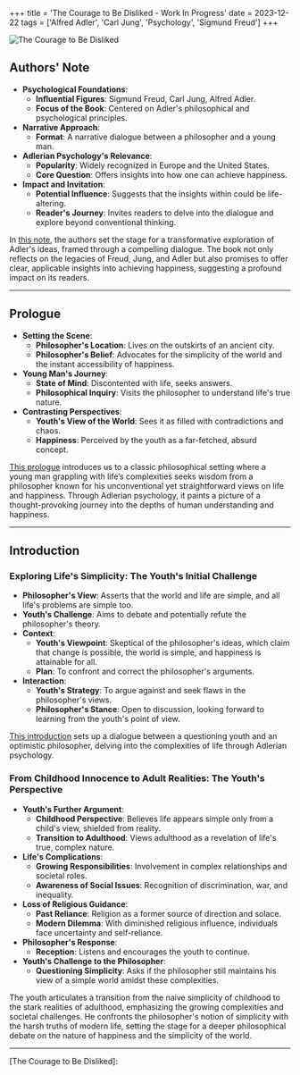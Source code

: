 +++
title = 'The Courage to Be Disliked - Work In Progress'
date = 2023-12-22
tags = ['Alfred Adler', 'Carl Jung', 'Psychology', 'Sigmund Freud']
+++

![The Courage to Be Disliked](https://github.com/gaviral/avi/blob/main/static/images/the_courage_to_be_disliked.jpg?raw=true)

## Authors' Note

<!-- Sigmund Freud, Carl Jung, and Alfred Adler are all giants in the world of psychology. This book is a distillation of Adler’s philosophical and psychological ideas and teachings, taking the form of a narrative dialogue between a philosopher and a young man.
Adlerian psychology enjoys a broad base of support in Europe and the United States, and presents simple and straightforward answers to the philosophical question: How can one be happy? Adlerian psychology might hold the key. Reading this book could change your life. Now, let us accompany the young man and venture beyond the “door.” -->

- **Psychological Foundations**:
    - **Influential Figures**: Sigmund Freud, Carl Jung, Alfred Adler.
    - **Focus of the Book**: Centered on Adler's philosophical and psychological principles.
- **Narrative Approach**:
    - **Format**: A narrative dialogue between a philosopher and a young man.
- **Adlerian Psychology's Relevance**:
    - **Popularity**: Widely recognized in Europe and the United States.
    - **Core Question**: Offers insights into how one can achieve happiness.
- **Impact and Invitation**:
    - **Potential Influence**: Suggests that the insights within could be life-altering.
    - **Reader's Journey**: Invites readers to delve into the dialogue and explore beyond conventional thinking.

In [this note], the authors set the stage for a transformative exploration of Adler's ideas, framed through a compelling dialogue. The book not only reflects on the legacies of Freud, Jung, and Adler but also promises to offer clear, applicable insights into achieving happiness, suggesting a profound impact on its readers.

---

## Prologue

<!-- On the outskirts of the thousand-year-old city lived a philosopher who taught that the world was simple and that happiness was within the reach of every man, instantly. A young man who was dissatisfied with life went to visit this philosopher to get to the heart of the matter. This youth found the world a chaotic mass of contradictions and, in his anxious eyes, any notion of happiness was completely absurd. -->

- **Setting the Scene**:
    - **Philosopher's Location**: Lives on the outskirts of an ancient city.
    - **Philosopher's Belief**: Advocates for the simplicity of the world and the instant accessibility of happiness.
- **Young Man's Journey**:
    - **State of Mind**: Discontented with life, seeks answers.
    - **Philosophical Inquiry**: Visits the philosopher to understand life's true nature.
- **Contrasting Perspectives**:
    - **Youth's View of the World**: Sees it as filled with contradictions and chaos.
    - **Happiness**: Perceived by the youth as a far-fetched, absurd concept.

[This prologue] introduces us to a classic philosophical setting where a young man grappling with life’s complexities seeks wisdom from a philosopher known for his unconventional yet straightforward views on life and happiness. Through Adlerian psychology, it paints a picture of a thought-provoking journey into the depths of human understanding and happiness.

---

## Introduction

### Exploring Life's Simplicity: The Youth's Initial Challenge

<!--
YOUTH: I want to ask you once again; you do believe that the world is, in all ways, a simple place?
PHILOSOPHER: Yes, this world is astonishingly simple and life itself is, too. YOUTH: So, is this your idealistic argument or is it a workable theory? What I
mean is, are you saying that any issues you or I face in life are simple too?
PHILOSOPHER: Yes, of course.
YOUTH: Alright then, but let me explain why I have come to visit you today. Firstly, I want to debate this with you until I am satisfied, and then, if possible, I want to get you to retract this theory.
PHILOSOPHER: Ha-ha.
YOUTH: Because I have heard all about your reputation. The word is that there is an eccentric philosopher living here whose teachings and arguments are hard to ignore, namely, that people can change, that the world is simple and that everyone can be happy. That is the sort of thing I have heard, but I and that view totally unacceptable, so I wanted to confirm things for myself. If I nd anything you say completely off, I will point it out and then correct you . . . But will you find that annoying?
PHILOSOPHER: No, I would welcome the opportunity. I have been hoping to hear from a young person just like you and to learn as much as possible from what you can tell me.
-->

- **Philosopher's View**: Asserts that the world and life are simple, and all life's problems are simple too.
- **Youth's Challenge**: Aims to debate and potentially refute the philosopher's theory.
- **Context**:
    - **Youth's Viewpoint**: Skeptical of the philosopher's ideas, which claim that change is possible, the world is simple, and happiness is attainable for all.
    - **Plan**: To confront and correct the philosopher's arguments.
- **Interaction**:
    - **Youth's Strategy**: To argue against and seek flaws in the philosopher's views.
    - **Philosopher's Stance**: Open to discussion, looking forward to learning from the youth's point of view.

[This introduction] sets up a dialogue between a questioning youth and an optimistic philosopher, delving into the complexities of life through Adlerian psychology.

### From Childhood Innocence to Adult Realities: The Youth's Perspective

<!-- 
YOUTH: Thanks. I do not intend to dismiss you out of hand. I will take your views into consideration and then look at the possibilities that present themselves. ‘The world is simple and life is simple, too’—if there is anything in this thesis that might contain truth, it would be life from a child’s point of view. Children do not have any obvious duties, like paying taxes or going to work. They are protected by their parents and society, and can spend days free from care. They can imagine a future that goes on forever and do whatever they want. They don’t have to see grim reality—they are blindfolded. So, to them the world must have a simple form. However, as a child matures to adulthood the world reveals its true nature. Very shortly, the child will know how things really are and what he is really allowed to do. His opinion will alter and all he will see is impossibility. His romantic view will end and be replaced by cruel realism.
PHILOSOPHER: I see. That is an interesting view.
YOUTH: That’s not all. Once grown up, the child will get entangled in all kinds of complicated relationships with people and have all kinds of responsibilities thrust upon him. That is how life will be, both at work and at home, and in any role he assumes in public life. It goes without saying that he will become aware of the various issues in society that he couldn’t understand as a child, including discrimination, war, and inequality, and he will not be able to ignore them. Am I wrong?
PHILOSOPHER: It sounds fine to me. Please continue.
YOUTH: Well, if we were still living at a time when religion held sway, salvation might be an option because the teachings of the divine were everything to us. All we had to do was obey them and consequently have little to think about. But religion has lost its power and now there is no real belief in God. With nothing to rely on, everyone is filled with anxiety and doubt. Everyone is living for themselves. That is how society is today, so please tell me—given these realities and in the light of what I have said—can you still say the world is simple?
 -->

- **Youth's Further Argument**:
    - **Childhood Perspective**: Believes life appears simple only from a child's view, shielded from reality.
    - **Transition to Adulthood**: Views adulthood as a revelation of life's true, complex nature.
- **Life's Complications**:
    - **Growing Responsibilities**: Involvement in complex relationships and societal roles.
    - **Awareness of Social Issues**: Recognition of discrimination, war, and inequality.
- **Loss of Religious Guidance**:
    - **Past Reliance**: Religion as a former source of direction and solace.
    - **Modern Dilemma**: With diminished religious influence, individuals face uncertainty and self-reliance.
- **Philosopher's Response**:
    - **Reception**: Listens and encourages the youth to continue.
- **Youth's Challenge to the Philosopher**:
    - **Questioning Simplicity**: Asks if the philosopher still maintains his view of a simple world amidst these complexities.

The youth articulates a transition from the naive simplicity of childhood to the stark realities of adulthood, emphasizing the growing complexities and societal challenges. He confronts the philosopher's notion of simplicity with the harsh truths of modern life, setting the stage for a deeper philosophical debate on the nature of happiness and the simplicity of the world.

---

[//]: # (Link References)

[The Courage to Be Disliked]: 

[This note]: https://archive.org/details/the-courage-to-be-disliked-how-to-change-your-life-and-achieve-real-happiness/page/n7/mode/1up
[This prologue]: https://archive.org/details/the-courage-to-be-disliked-how-to-change-your-life-and-achieve-real-happiness/page/n8/mode/1up
[This introduction]: https://archive.org/details/the-courage-to-be-disliked-how-to-change-your-life-and-achieve-real-happiness/page/n9/mode/1up
